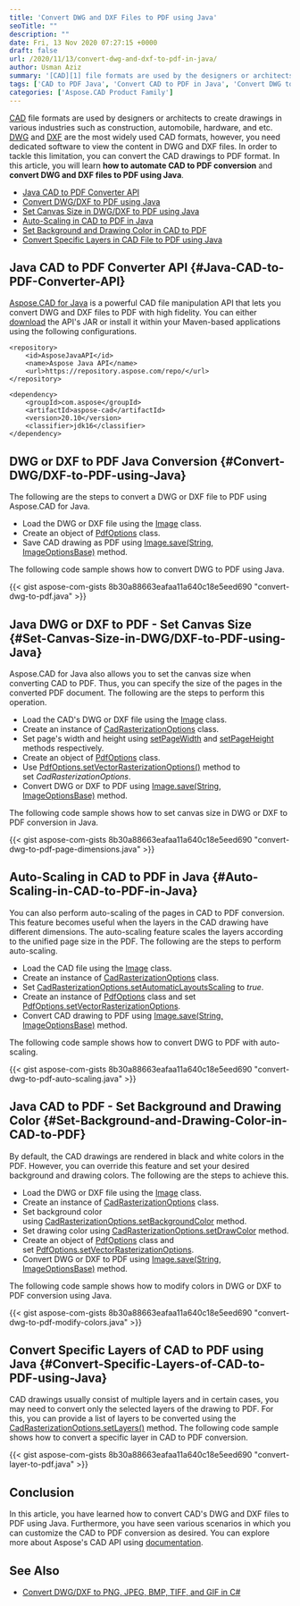 ```yaml
---
title: 'Convert DWG and DXF Files to PDF using Java'
seoTitle: ""
description: ""
date: Fri, 13 Nov 2020 07:27:15 +0000
draft: false
url: /2020/11/13/convert-dwg-and-dxf-to-pdf-in-java/
author: Usman Aziz
summary: '[CAD][1] file formats are used by the designers or architects to create drawings in various industries such as construction, automobile, hardware, and etc. [DWG][2] and [DXF][3] are the most widely used CAD formats, however, you need a dedicated software to view the content in DWG and DXF files. In order to tackle this limitation, you can convert the CAD drawings to PDF format. In this article, you will learn how to automate CAD to PDF conversion and convert DWG and DXF files to PDF using Java.'
tags: ['CAD to PDF Java', 'Convert CAD to PDF in Java', 'Convert DWG to PDF in Java', 'Convert DXF to PDF in Java']
categories: ['Aspose.CAD Product Family']
---
```


[CAD][4] file formats are used by designers or architects to create drawings in various industries such as construction, automobile, hardware, and etc. [DWG][5] and [DXF][6] are the most widely used CAD formats, however, you need dedicated software to view the content in DWG and DXF files. In order to tackle this limitation, you can convert the CAD drawings to PDF format. In this article, you will learn **how to automate CAD to PDF conversion** and **convert DWG and DXF files to PDF using Java**.

*   [Java CAD to PDF Converter API][7]
*   [Convert DWG/DXF to PDF using Java][8]
*   [Set Canvas Size in DWG/DXF to PDF using Java][9]
*   [Auto-Scaling in CAD to PDF in Java][10]
*   [Set Background and Drawing Color in CAD to PDF][11]
*   [Convert Specific Layers in CAD File to PDF using Java][12]

## Java CAD to PDF Converter API {#Java-CAD-to-PDF-Converter-API}

[Aspose.CAD for Java][13] is a powerful CAD file manipulation API that lets you convert DWG and DXF files to PDF with high fidelity. You can either [download][14] the API's JAR or install it within your Maven-based applications using the following configurations.

```
<repository>
    <id>AsposeJavaAPI</id>
    <name>Aspose Java API</name>
    <url>https://repository.aspose.com/repo/</url>
</repository>
```
```
<dependency>
    <groupId>com.aspose</groupId>
    <artifactId>aspose-cad</artifactId>
    <version>20.10</version>
    <classifier>jdk16</classifier>
</dependency>
```

## DWG or DXF to PDF Java Conversion {#Convert-DWG/DXF-to-PDF-using-Java}

The following are the steps to convert a DWG or DXF file to PDF using Aspose.CAD for Java.

*   Load the DWG or DXF file using the [Image][15] class.
*   Create an object of [PdfOptions][16] class.
*   Save CAD drawing as PDF using [Image.save(String, ImageOptionsBase)][17] method.

The following code sample shows how to convert DWG to PDF using Java.

{{< gist aspose-com-gists 8b30a88663eafaa11a640c18e5eed690 "convert-dwg-to-pdf.java" >}}

## Java DWG or DXF to PDF - Set Canvas Size {#Set-Canvas-Size-in-DWG/DXF-to-PDF-using-Java}

Aspose.CAD for Java also allows you to set the canvas size when converting CAD to PDF. Thus, you can specify the size of the pages in the converted PDF document. The following are the steps to perform this operation.

*   Load the CAD's DWG or DXF file using the [Image][18] class.
*   Create an instance of [CadRasterizationOptions][19] class.
*   Set page's width and height using [setPageWidth][20] and [setPageHeight][21] methods respectively.
*   Create an object of [PdfOptions][22] class.
*   Use [PdfOptions.setVectorRasterizationOptions()][23] method to set _CadRasterizationOptions_.
*   Convert DWG or DXF to PDF using [Image.save(String, ImageOptionsBase)][24] method.

The following code sample shows how to set canvas size in DWG or DXF to PDF conversion in Java.

{{< gist aspose-com-gists 8b30a88663eafaa11a640c18e5eed690 "convert-dwg-to-pdf-page-dimensions.java" >}}

## Auto-Scaling in CAD to PDF in Java {#Auto-Scaling-in-CAD-to-PDF-in-Java}

You can also perform auto-scaling of the pages in CAD to PDF conversion. This feature becomes useful when the layers in the CAD drawing have different dimensions. The auto-scaling feature scales the layers according to the unified page size in the PDF. The following are the steps to perform auto-scaling.

*   Load the CAD file using the [Image][25] class.
*   Create an instance of [CadRasterizationOptions][26] class.
*   Set [CadRasterizationOptions.setAutomaticLayoutsScaling][27] to _true_.
*   Create an instance of [PdfOptions][28] class and set [PdfOptions.setVectorRasterizationOptions][29].
*   Convert CAD drawing to PDF using [Image.save(String, ImageOptionsBase)][30] method.

The following code sample shows how to convert DWG to PDF with auto-scaling.

{{< gist aspose-com-gists 8b30a88663eafaa11a640c18e5eed690 "convert-dwg-to-pdf-auto-scaling.java" >}}

## Java CAD to PDF - Set Background and Drawing Color {#Set-Background-and-Drawing-Color-in-CAD-to-PDF}

By default, the CAD drawings are rendered in black and white colors in the PDF. However, you can override this feature and set your desired background and drawing colors. The following are the steps to achieve this.

*   Load the DWG or DXF file using the [Image][31] class.
*   Create an instance of [CadRasterizationOptions][32] class.
*   Set background color using [CadRasterizationOptions.setBackgroundColor][33] method.
*   Set drawing color using [CadRasterizationOptions.setDrawColor][34] method.
*   Create an object of [PdfOptions][35] class and set [PdfOptions.setVectorRasterizationOptions][36].
*   Convert DWG or DXF to PDF using [Image.save(String, ImageOptionsBase)][37] method.

The following code sample shows how to modify colors in DWG or DXF to PDF conversion using Java.

{{< gist aspose-com-gists 8b30a88663eafaa11a640c18e5eed690 "convert-dwg-to-pdf-modify-colors.java" >}}

## Convert Specific Layers of CAD to PDF using Java {#Convert-Specific-Layers-of-CAD-to-PDF-using-Java}

CAD drawings usually consist of multiple layers and in certain cases, you may need to convert only the selected layers of the drawing to PDF. For this, you can provide a list of layers to be converted using the [CadRasterizationOptions.setLayers()][38] method. The following code sample shows how to convert a specific layer in CAD to PDF conversion.

{{< gist aspose-com-gists 8b30a88663eafaa11a640c18e5eed690 "convert-layer-to-pdf.java" >}}

## Conclusion

In this article, you have learned how to convert CAD's DWG and DXF files to PDF using Java. Furthermore, you have seen various scenarios in which you can customize the CAD to PDF conversion as desired. You can explore more about Aspose's CAD API using [documentation][39].

## See Also

*   [Convert DWG/DXF to PNG, JPEG, BMP, TIFF, and GIF in C#][40]




[1]: https://docs.fileformat.com/cad/
[2]: https://docs.fileformat.com/cad/dwg/
[3]: https://docs.fileformat.com/cad/dxf/
[4]: https://docs.fileformat.com/cad/
[5]: https://docs.fileformat.com/cad/dwg/
[6]: https://docs.fileformat.com/cad/dxf/
[7]: #Java-CAD-to-PDF-Converter-API
[8]: #Convert-DWG/DXF-to-PDF-using-Java
[9]: #Set-Canvas-Size-in-DWG/DXF-to-PDF-using-Java
[10]: #Auto-Scaling-in-CAD-to-PDF-in-Java
[11]: #Set-Background-and-Drawing-Color-in-CAD-to-PDF
[12]: #Convert-Specific-Layers-of-CAD-to-PDF-using-Java
[13]: https://products.aspose.com/cad/java
[14]: https://downloads.aspose.com/cad/java
[15]: https://apireference.aspose.com/cad/java/com.aspose.cad/Image
[16]: https://apireference.aspose.com/cad/java/com.aspose.cad.imageoptions/PdfOptions
[17]: https://apireference.aspose.com/cad/java/com.aspose.cad/Image#save-java.lang.String-com.aspose.cad.ImageOptionsBase-
[18]: https://apireference.aspose.com/cad/java/com.aspose.cad/Image
[19]: https://apireference.aspose.com/cad/java/com.aspose.cad.imageoptions/CadRasterizationOptions
[20]: https://apireference.aspose.com/cad/java/com.aspose.cad.imageoptions/VectorRasterizationOptions#setPageWidth-float-
[21]: https://apireference.aspose.com/cad/java/com.aspose.cad.imageoptions/VectorRasterizationOptions#setPageHeight-float-
[22]: https://apireference.aspose.com/cad/java/com.aspose.cad.imageoptions/PdfOptions
[23]: https://apireference.aspose.com/cad/java/com.aspose.cad/ImageOptionsBase#setVectorRasterizationOptions-com.aspose.cad.imageoptions.VectorRasterizationOptions-
[24]: https://apireference.aspose.com/cad/java/com.aspose.cad/Image#save-java.lang.String-com.aspose.cad.ImageOptionsBase-
[25]: https://apireference.aspose.com/cad/java/com.aspose.cad/Image
[26]: https://apireference.aspose.com/cad/java/com.aspose.cad.imageoptions/CadRasterizationOptions
[27]: https://apireference.aspose.com/cad/java/com.aspose.cad.imageoptions/CadRasterizationOptions#setAutomaticLayoutsScaling-boolean-
[28]: https://apireference.aspose.com/cad/java/com.aspose.cad.imageoptions/PdfOptions
[29]: https://apireference.aspose.com/cad/java/com.aspose.cad/ImageOptionsBase#setVectorRasterizationOptions-com.aspose.cad.imageoptions.VectorRasterizationOptions-
[30]: https://apireference.aspose.com/cad/java/com.aspose.cad/Image#save-java.lang.String-com.aspose.cad.ImageOptionsBase-
[31]: https://apireference.aspose.com/cad/java/com.aspose.cad/Image
[32]: https://apireference.aspose.com/cad/java/com.aspose.cad.imageoptions/CadRasterizationOptions
[33]: https://apireference.aspose.com/cad/java/com.aspose.cad.imageoptions/VectorRasterizationOptions#setBackgroundColor-com.aspose.cad.Color-
[34]: https://apireference.aspose.com/cad/java/com.aspose.cad.imageoptions/VectorRasterizationOptions#setDrawColor-com.aspose.cad.Color-
[35]: https://apireference.aspose.com/cad/java/com.aspose.cad.imageoptions/PdfOptions
[36]: https://apireference.aspose.com/cad/java/com.aspose.cad/ImageOptionsBase#setVectorRasterizationOptions-com.aspose.cad.imageoptions.VectorRasterizationOptions-
[37]: https://apireference.aspose.com/cad/java/com.aspose.cad/Image#save-java.lang.String-com.aspose.cad.ImageOptionsBase-
[38]: https://apireference.aspose.com/cad/java/com.aspose.cad.imageoptions/CadRasterizationOptions#setLayers-java.util.List-
[39]: https://docs.aspose.com/cad/java/getting-started/
[40]: https://blog.aspose.com/2020/09/28/dwg-dxf-to-png-jpeg-bmp-tiff-gif-using-csharp/





